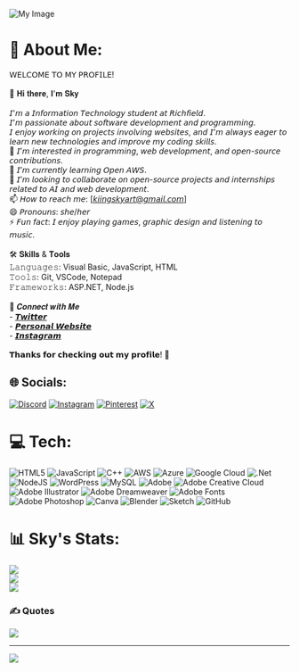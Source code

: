 ![My Image](https://i.pinimg.com/originals/87/d5/b3/87d5b33980c2ae8037c95f44cb91e514.png)

# 💫 About Me:
𝖶𝖤𝖫𝖢𝖮𝖬𝖤 𝖳𝖮 𝖬𝖸 𝖯𝖱𝖮𝖥𝖨𝖫𝖤!<br><br>👋 𝐇𝐢 𝐭𝐡𝐞𝐫𝐞, 𝐈'𝐦 𝐒𝐤𝐲<br><br>𝘐'𝘮 𝘢 𝘐𝘯𝘧𝘰𝘳𝘮𝘢𝘵𝘪𝘰𝘯 𝘛𝘦𝘤𝘩𝘯𝘰𝘭𝘰𝘨𝘺 𝘴𝘵𝘶𝘥𝘦𝘯𝘵 𝘢𝘵 𝘙𝘪𝘤𝘩𝘧𝘪𝘦𝘭𝘥.<br>𝘐'𝘮 𝘱𝘢𝘴𝘴𝘪𝘰𝘯𝘢𝘵𝘦 𝘢𝘣𝘰𝘶𝘵 𝘴𝘰𝘧𝘵𝘸𝘢𝘳𝘦 𝘥𝘦𝘷𝘦𝘭𝘰𝘱𝘮𝘦𝘯𝘵 𝘢𝘯𝘥 𝘱𝘳𝘰𝘨𝘳𝘢𝘮𝘮𝘪𝘯𝘨.<br>𝘐 𝘦𝘯𝘫𝘰𝘺 𝘸𝘰𝘳𝘬𝘪𝘯𝘨 𝘰𝘯 𝘱𝘳𝘰𝘫𝘦𝘤𝘵𝘴 𝘪𝘯𝘷𝘰𝘭𝘷𝘪𝘯𝘨 𝘸𝘦𝘣𝘴𝘪𝘵𝘦𝘴, 𝘢𝘯𝘥 𝘐'𝘮 𝘢𝘭𝘸𝘢𝘺𝘴 𝘦𝘢𝘨𝘦𝘳 𝘵𝘰 𝘭𝘦𝘢𝘳𝘯 𝘯𝘦𝘸 𝘵𝘦𝘤𝘩𝘯𝘰𝘭𝘰𝘨𝘪𝘦𝘴 𝘢𝘯𝘥 𝘪𝘮𝘱𝘳𝘰𝘷𝘦 𝘮𝘺 𝘤𝘰𝘥𝘪𝘯𝘨 𝘴𝘬𝘪𝘭𝘭𝘴.<br>👀 𝘐’𝘮 𝘪𝘯𝘵𝘦𝘳𝘦𝘴𝘵𝘦𝘥 𝘪𝘯 𝘱𝘳𝘰𝘨𝘳𝘢𝘮𝘮𝘪𝘯𝘨, 𝘸𝘦𝘣 𝘥𝘦𝘷𝘦𝘭𝘰𝘱𝘮𝘦𝘯𝘵, 𝘢𝘯𝘥 𝘰𝘱𝘦𝘯-𝘴𝘰𝘶𝘳𝘤𝘦 𝘤𝘰𝘯𝘵𝘳𝘪𝘣𝘶𝘵𝘪𝘰𝘯𝘴.<br>🌱 𝘐’𝘮 𝘤𝘶𝘳𝘳𝘦𝘯𝘵𝘭𝘺 𝘭𝘦𝘢𝘳𝘯𝘪𝘯𝘨 𝘖𝘱𝘦𝘯 𝘈𝘞𝘚.<br>💞️ 𝘐’𝘮 𝘭𝘰𝘰𝘬𝘪𝘯𝘨 𝘵𝘰 𝘤𝘰𝘭𝘭𝘢𝘣𝘰𝘳𝘢𝘵𝘦 𝘰𝘯 𝘰𝘱𝘦𝘯-𝘴𝘰𝘶𝘳𝘤𝘦 𝘱𝘳𝘰𝘫𝘦𝘤𝘵𝘴 𝘢𝘯𝘥 𝘪𝘯𝘵𝘦𝘳𝘯𝘴𝘩𝘪𝘱𝘴 𝘳𝘦𝘭𝘢𝘵𝘦𝘥 𝘵𝘰 𝘈𝘐 𝘢𝘯𝘥 𝘸𝘦𝘣 𝘥𝘦𝘷𝘦𝘭𝘰𝘱𝘮𝘦𝘯𝘵.<br>📫 𝘏𝘰𝘸 𝘵𝘰 𝘳𝘦𝘢𝘤𝘩 𝘮𝘦: [𝘬𝘪𝘪𝘯𝘨𝘴𝘬𝘺𝘢𝘳𝘵@𝘨𝘮𝘢𝘪𝘭.𝘤𝘰𝘮]<br>😄 𝘗𝘳𝘰𝘯𝘰𝘶𝘯𝘴: 𝘴𝘩𝘦/𝘩𝘦𝘳<br>⚡ 𝘍𝘶𝘯 𝘧𝘢𝘤𝘵: 𝘐 𝘦𝘯𝘫𝘰𝘺 𝘱𝘭𝘢𝘺𝘪𝘯𝘨 𝘨𝘢𝘮𝘦𝘴, 𝘨𝘳𝘢𝘱𝘩𝘪𝘤 𝘥𝘦𝘴𝘪𝘨𝘯 𝘢𝘯𝘥 𝘭𝘪𝘴𝘵𝘦𝘯𝘪𝘯𝘨 𝘵𝘰 𝘮𝘶𝘴𝘪𝘤.<br><br>🛠️ 𝐒𝐤𝐢𝐥𝐥𝐬 & 𝐓𝐨𝐨𝐥𝐬<br>𝙻𝚊𝚗𝚐𝚞𝚊𝚐𝚎𝚜: Visual Basic, JavaScript, HTML<br>𝚃𝚘𝚘𝚕𝚜: Git, VSCode, Notepad<br>𝙵𝚛𝚊𝚖𝚎𝚠𝚘𝚛𝚔𝚜: ASP.NET, Node.js<br><br>🔗 𝑪𝒐𝒏𝒏𝒆𝒄𝒕 𝒘𝒊𝒕𝒉 𝑴𝒆<br>- [𝙏𝙬𝙞𝙩𝙩𝙚𝙧](https://twitter.com/knotofsuffering)<br>- [𝙋𝙚𝙧𝙨𝙤𝙣𝙖𝙡 𝙒𝙚𝙗𝙨𝙞𝙩𝙚](https://chaotictrash.wixsite.com/portfolio1)<br>- [𝙄𝙣𝙨𝙩𝙖𝙜𝙧𝙖𝙢](http://www.instagram.com/rottedtearstain)<br><br>𝗧𝗵𝗮𝗻𝗸𝘀 𝗳𝗼𝗿 𝗰𝗵𝗲𝗰𝗸𝗶𝗻𝗴 𝗼𝘂𝘁 𝗺𝘆 𝗽𝗿𝗼𝗳𝗶𝗹𝗲! 🚀


## 🌐 Socials:
[![Discord](https://img.shields.io/badge/Discord-%237289DA.svg?logo=discord&logoColor=white)](https://discord.gg/trashyroses) [![Instagram](https://img.shields.io/badge/Instagram-%23E4405F.svg?logo=Instagram&logoColor=white)](https://instagram.com/rottedtearstain) [![Pinterest](https://img.shields.io/badge/Pinterest-%23E60023.svg?logo=Pinterest&logoColor=white)](https://pinterest.com/rottedtearstain) [![X](https://img.shields.io/badge/X-black.svg?logo=X&logoColor=white)](https://x.com/knotofsuffering) 

# 💻 Tech:
![HTML5](https://img.shields.io/badge/html5-%23E34F26.svg?style=plastic&logo=html5&logoColor=white) ![JavaScript](https://img.shields.io/badge/javascript-%23323330.svg?style=plastic&logo=javascript&logoColor=%23F7DF1E) ![C++](https://img.shields.io/badge/c++-%2300599C.svg?style=plastic&logo=c%2B%2B&logoColor=white) ![AWS](https://img.shields.io/badge/AWS-%23FF9900.svg?style=plastic&logo=amazon-aws&logoColor=white) ![Azure](https://img.shields.io/badge/azure-%230072C6.svg?style=plastic&logo=microsoftazure&logoColor=white) ![Google Cloud](https://img.shields.io/badge/GoogleCloud-%234285F4.svg?style=plastic&logo=google-cloud&logoColor=white) ![.Net](https://img.shields.io/badge/.NET-5C2D91?style=plastic&logo=.net&logoColor=white) ![NodeJS](https://img.shields.io/badge/node.js-6DA55F?style=plastic&logo=node.js&logoColor=white) ![WordPress](https://img.shields.io/badge/WordPress-%23117AC9.svg?style=plastic&logo=WordPress&logoColor=white) ![MySQL](https://img.shields.io/badge/mysql-4479A1.svg?style=plastic&logo=mysql&logoColor=white) ![Adobe](https://img.shields.io/badge/adobe-%23FF0000.svg?style=plastic&logo=adobe&logoColor=white) ![Adobe Creative Cloud](https://img.shields.io/badge/Adobe%20Creative%20Cloud-DA1F26.svg?style=plastic&logo=Adobe%20Creative%20Cloud&logoColor=white) ![Adobe Illustrator](https://img.shields.io/badge/adobe%20illustrator-%23FF9A00.svg?style=plastic&logo=adobe%20illustrator&logoColor=white) ![Adobe Dreamweaver](https://img.shields.io/badge/Adobe%20Dreamweaver-FF61F6.svg?style=plastic&logo=Adobe%20Dreamweaver&logoColor=white) ![Adobe Fonts](https://img.shields.io/badge/Adobe%20Fonts-000B1D.svg?style=plastic&logo=Adobe%20Fonts&logoColor=white) ![Adobe Photoshop](https://img.shields.io/badge/adobe%20photoshop-%2331A8FF.svg?style=plastic&logo=adobe%20photoshop&logoColor=white) ![Canva](https://img.shields.io/badge/Canva-%2300C4CC.svg?style=plastic&logo=Canva&logoColor=white) ![Blender](https://img.shields.io/badge/blender-%23F5792A.svg?style=plastic&logo=blender&logoColor=white) ![Sketch](https://img.shields.io/badge/Sketch-FFB387?style=plastic&logo=sketch&logoColor=black) ![GitHub](https://img.shields.io/badge/github-%23121011.svg?style=plastic&logo=github&logoColor=white)
# 📊 Sky's Stats:
![](https://github-readme-stats.vercel.app/api?username=foulboness&theme=radical&hide_border=false&include_all_commits=true&count_private=true)<br/>
![](https://github-readme-streak-stats.herokuapp.com/?user=foulboness&theme=radical&hide_border=false)<br/>
![](https://github-readme-stats.vercel.app/api/top-langs/?username=foulboness&theme=radical&hide_border=false&include_all_commits=true&count_private=true&layout=compact)

### ✍️ Quotes
![](https://quotes-github-readme.vercel.app/api?type=horizontal&theme=tokyonight)

---
[![](https://visitcount.itsvg.in/api?id=foulboness&icon=7&color=11)](https://visitcount.itsvg.in)

<!-- Proudly created with GPRM ( https://gprm.itsvg.in ) -->
